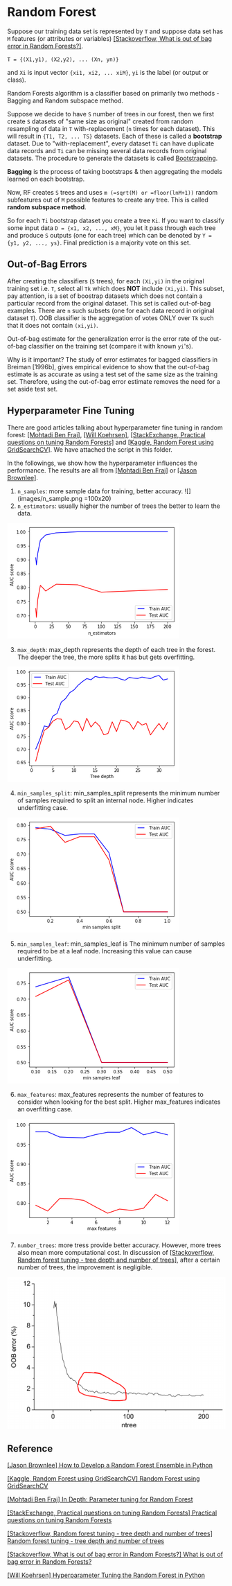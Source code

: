 # Random Forest



Suppose our training data set is represented by `T` and suppose data set has `M` features (or attributes or variables) [[Stackoverflow, What is out of bag error in Random Forests?]][What is out of bag error in Random Forests?].

    T = {(X1,y1), (X2,y2), ... (Xn, yn)}

and `Xi` is input vector `{xi1, xi2, ... xiM}`, `yi` is the label (or output or class). 


Random Forests algorithm is a classifier based on primarily two methods - Bagging and Random subspace method.

Suppose we decide to have `S` number of trees in our forest, then we first create `S` datasets of "same size as original" created from random resampling of data in `T` with-replacement (`n` times for each dataset). This will result in `{T1, T2, ... TS}` datasets. Each of these is called a **bootstrap** dataset. Due to "with-replacement", every dataset `Ti` can have duplicate data records and `Ti` can be missing several data records from original datasets. The procedure to generate the datasets is called [Bootstrapping](https://en.wikipedia.org/wiki/Bootstrapping_(statistics)).

**Bagging** is the process of taking bootstraps & then aggregating the models learned on each bootstrap.

Now, RF creates `S` trees and uses `m (=sqrt(M) or =floor(lnM+1))` random subfeatures out of `M` possible features to create any tree. This is called **random subspace method**.

So for each `Ti` bootstrap dataset you create a tree `Ki`. If you want to classify some input data `D = {x1, x2, ..., xM}`, you let it pass through each tree and produce `S` outputs (one for each tree) which can be denoted by `Y = {y1, y2, ..., ys}`. Final prediction is a majority vote on this set.


## Out-of-Bag Errors


After creating the classifiers (`S` trees), for each `(Xi,yi)` in the original training set i.e. `T`, select all `Tk` which does **NOT** include `(Xi,yi)`. This subset, pay attention, is a set of boostrap datasets which does not contain a particular record from the original dataset. This set is called out-of-bag examples. There are `n` such subsets (one for each data record in original dataset `T`). OOB classifier is the aggregation of votes ONLY over `Tk` such that it does not contain `(xi,yi)`.

Out-of-bag estimate for the generalization error is the error rate of the out-of-bag classifier on the training set (compare it with known `yi`'s).

Why is it important? The study of error estimates for bagged classifiers in Breiman [1996b], gives empirical evidence to show that the out-of-bag estimate is as accurate as using a test set of the same size as the training set. Therefore, using the out-of-bag error estimate removes the need for a set aside test set.



## Hyperparameter Fine Tuning

There are good articles talking about hyperparameter fine tuning in random forest: [[Mohtadi Ben Fraj]][In Depth: Parameter tuning for Random Forest], [[Will Koehrsen]][Hyperparameter Tuning the Random Forest in Python], [[StackExchange, Practical questions on tuning Random Forests]][Practical questions on tuning Random Forests] and [[Kaggle, Random Forest using GridSearchCV]][Random Forest using GridSearchCV]. We have attached the script in this folder.

In the followings, we show how the hyperparameter influences the performance. The results are all from [[Mohtadi Ben Fraj]][In Depth: Parameter tuning for Random Forest] or [[Jason Brownlee]][How to Develop a Random Forest Ensemble in Python].


1. `n_samples`: more sample data for training, better accuracy.
![](images/n_sample.png =100x20)
2. `n_estimators`: usually higher the number of trees the better to learn the data.

![](images/n_estimate_1.png)


3. `max_depth`: max_depth represents the depth of each tree in the forest. The deeper the tree, the more splits it has but gets overfitting.

![](images/max_depth_1.png)

4. `min_samples_split`: min_samples_split represents the minimum number of samples required to split an internal node. Higher indicates underfitting case.

![](images/min_sample_split.png)

5. `min_samples_leaf`: min_samples_leaf is The minimum number of samples required to be at a leaf node. Increasing this value can cause underfitting.

![](images/min_sample_leaf.png)

6. `max_features`: max_features represents the number of features to consider when looking for the best split. Higher max_features indicates an overfitting case. 

![](images/max_features.png)

7. `number_trees`: more tress provide better accuracy. However, more trees also mean more computational cost.
In discussion of [[Stackoverflow, Random forest tuning - tree depth and number of trees]][Random forest tuning - tree depth and number of trees], after a certain number of trees, the improvement is negligible.

![](images/ntrees_vs_OOB.png)





## Reference


[How to Develop a Random Forest Ensemble in Python]: https://machinelearningmastery.com/random-forest-ensemble-in-python/
[[Jason Brownlee] How to Develop a Random Forest Ensemble in Python](https://machinelearningmastery.com/random-forest-ensemble-in-python/)



[Random Forest using GridSearchCV]: https://www.kaggle.com/sociopath00/random-forest-using-gridsearchcv
[[Kaggle, Random Forest using GridSearchCV] Random Forest using GridSearchCV](https://www.kaggle.com/sociopath00/random-forest-using-gridsearchcv)


[In Depth: Parameter tuning for Random Forest]: https://medium.com/all-things-ai/in-depth-parameter-tuning-for-random-forest-d67bb7e920d
[[Mohtadi Ben Fraj] In Depth: Parameter tuning for Random Forest](https://medium.com/all-things-ai/in-depth-parameter-tuning-for-random-forest-d67bb7e920d)


[Practical questions on tuning Random Forests]: https://stats.stackexchange.com/questions/53240/practical-questions-on-tuning-random-forests
[[StackExchange, Practical questions on tuning Random Forests] Practical questions on tuning Random Forests](https://stats.stackexchange.com/questions/53240/practical-questions-on-tuning-random-forests)


[Random forest tuning - tree depth and number of trees]: https://stackoverflow.com/questions/34997134/random-forest-tuning-tree-depth-and-number-of-trees
[[Stackoverflow, Random forest tuning - tree depth and number of trees] Random forest tuning - tree depth and number of trees](https://stackoverflow.com/questions/34997134/random-forest-tuning-tree-depth-and-number-of-trees)


[What is out of bag error in Random Forests?]: https://stackoverflow.com/questions/18541923/what-is-out-of-bag-error-in-random-forests
[[Stackoverflow, What is out of bag error in Random Forests?] What is out of bag error in Random Forests?](https://stackoverflow.com/questions/18541923/what-is-out-of-bag-error-in-random-forests)


[Hyperparameter Tuning the Random Forest in Python]: https://towardsdatascience.com/hyperparameter-tuning-the-random-forest-in-python-using-scikit-learn-28d2aa77dd74
[[Will Koehrsen] Hyperparameter Tuning the Random Forest in Python](https://towardsdatascience.com/hyperparameter-tuning-the-random-forest-in-python-using-scikit-learn-28d2aa77dd74)





